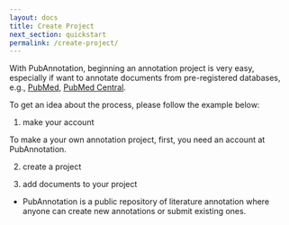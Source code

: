 ```yaml
---
layout: docs
title: Create Project
next_section: quickstart
permalink: /create-project/
---
```


With PubAnnotation, beginning an annotation project is very easy, especially if want to annotate documents from pre-registered databases,
e.g., [PubMed](http://www.ncbi.nlm.nih.gov/pubmed/), [PubMed Central](http://www.ncbi.nlm.nih.gov/pmc/).

To get an idea about the process, please follow the example below:

1. make your account

To make a your own annotation project, first, you need an account at PubAnnotation.

2. create a project


3. add documents to your project

* PubAnnotation is a public repository of literature annotation where anyone can create new annotations or submit existing ones.
